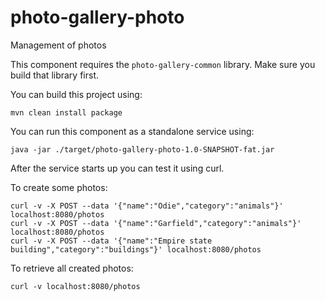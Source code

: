 # photo-gallery-photo

Management of photos

This component requires the `photo-gallery-common` library. Make sure you build that library first.

 You can build this project using:

```
mvn clean install package
```

You can run this component as a standalone service using:

```
java -jar ./target/photo-gallery-photo-1.0-SNAPSHOT-fat.jar
```

After the service starts up you can test it using curl.

To create some photos:

```
curl -v -X POST --data '{"name":"Odie","category":"animals"}' localhost:8080/photos
curl -v -X POST --data '{"name":"Garfield","category":"animals"}' localhost:8080/photos
curl -v -X POST --data '{"name":"Empire state building","category":"buildings"}' localhost:8080/photos
```

To retrieve all created photos:

```
curl -v localhost:8080/photos
```
